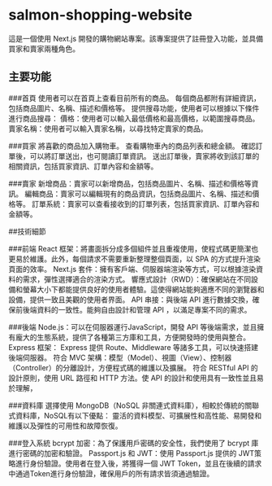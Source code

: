 # salmon-shopping-website

這是一個使用 Next.js 開發的購物網站專案。該專案提供了註冊登入功能，並具備買家和賣家兩種角色。

## 主要功能

###首頁
使用者可以在首頁上查看目前所有的商品。
每個商品都附有詳細資訊，包括商品圖片、名稱、描述和價格等。
提供搜尋功能，使用者可以根據以下條件進行商品搜尋：
價格：使用者可以輸入最低價格和最高價格，以範圍搜尋商品。
賣家名稱：使用者可以輸入賣家名稱，以尋找特定賣家的商品。

###買家
將喜歡的商品加入購物車。
查看購物車內的商品列表和總金額。
確認訂單後，可以將訂單送出，也可閱讀訂單資訊。
送出訂單後，賣家將收到該訂單的相關資訊，包括買家資訊、訂單內容和金額等。

###賣家
新增商品：賣家可以新增商品，包括商品圖片、名稱、描述和價格等資訊。
編輯商品：賣家可以編輯現有的商品資訊，包括商品圖片、名稱、描述和價格等。
訂單系統：賣家可以查看接收到的訂單列表，包括買家資訊、訂單內容和金額等。

##技術細節

###前端
React 框架：將畫面拆分成多個組件並且重複使用，使程式碼更簡潔也更易於維護。此外，每個請求不需要重新整理整個頁面，以 SPA 的方式提升渲染頁面的效率。
Next.js 套件：擁有客戶端、伺服器端渲染等方式，可以根據渲染資料的需求，彈性選擇適合的渲染方式。
響應式設計（RWD）：確保網站在不同設備和螢幕大小下都能提供良好的使用者體驗。這使得網站能夠適應不同的瀏覽器和設備，提供一致且美觀的使用者界面。
API 串接：與後端 API 進行數據交換，確保前後端資料的一致性。能夠自由設計和管理 API ，以滿足專案不同的需求。

###後端
Node.js：可以在伺服器運行JavaScript，開發 API 等後端需求，並且擁有龐大的生態系統，提供了各種第三方庫和工具，方便開發時的使用與整合。
Express 框架： Express 提供 Route、Middleware 等諸多工具，可以快速搭建後端伺服器。
符合 MVC 架構：模型（Model）、視圖（View）、控制器（Controller）的分離設計，方便程式碼的維護以及擴展。
符合 RESTful API 的設計原則，使用 URL 路徑和 HTTP 方法。使 API 的設計和使用具有一致性並且易於理解，

###資料庫
選擇使用 MongoDB（NoSQL 非關連式資料庫），相較於傳統的關聯式資料庫，NoSQL有以下優點：
靈活的資料模型、可擴展性和高性能、易開發和維護以及彈性的可用性和故障恢復。

###登入系統
bcrypt 加密：為了保護用戶密碼的安全性，我們使用了 bcrypt 庫進行密碼的加密和驗證。
Passport.js 和 JWT：使用 Passport.js 提供的 JWT策略進行身份驗證。使用者在登入後，將獲得一個 JWT Token，並且在後續的請求中通過Token進行身份驗證，確保用戶的所有請求皆須通過驗證。

